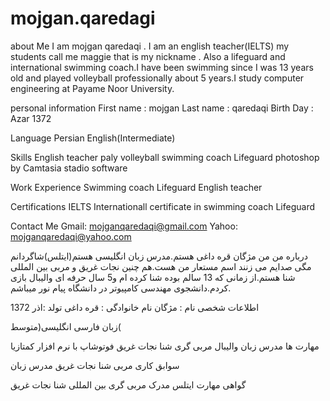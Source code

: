 # mojgan.qaredagi
about Me
I am mojgan qaredaqi . I am an english teacher(IELTS) my students call me maggie that is my nickname . Also a lifeguard and international swimming coach.I have been swimming since I was 13 years old and played volleyball professionally about 5 years.I study computer engineering at Payame Noor University.

personal information
First name : mojgan Last name : qaredaqi Birth Day : Azar 1372

Language
Persian English(Intermediate)

Skills
English teacher paly volleyball swimming coach Lifeguard photoshop by Camtasia stadio software

Work Experience
Swimming coach Lifeguard English teacher

Certifications
IELTS Internationall certificate in swimming coach Lifeguard

Contact Me
Gmail: mojganqaredaqi@gmail.com Yahoo: mojganqaredaqi@yahoo.com

درباره من
من مژگان قره داغی هستم.مدرس زبان انگلیسی هستم(ایتلس)شاگردانم مگی صدایم می زنند اسم مستعار من هست.هم چنین نجات غریق و مربی بین المللی شنا هستم.از زمانی که 13 سالم بوده شنا کرده ام و5 سال حرفه ای والیبال بازی کردم.دانشجوی مهندسی کامپیوتر در دانشگاه پیام نور میباشم.

اطلاعات شخصی
نام : مژگان نام خانوادگی : قره داغی تولد :اذر 1372

زبان
فارسی انگلیسی(متوسط(

مهارت ها
مدرس زبان والیبال مربی گری شنا نجات غریق فوتوشاپ با نرم افزار کمتازیا

سوابق کاری
مربی شنا نجات غریق مدرس زبان

گواهی مهارت
ایتلس مدرک مربی گری بین المللی شنا نجات غریق

